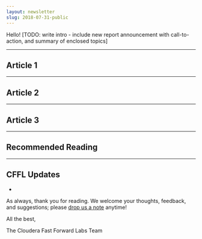 ```yaml
---
layout: newsletter
slug: 2018-07-31-public
---
```


Hello! [TODO: write intro - include new report announcement with call-to-action, and summary of enclosed topics]

---

## Article 1


---

## Article 2


---

## Article 3


---

## Recommended Reading



---

## CFFL Updates

* 

As always, thank you for reading. We welcome your thoughts, feedback, and suggestions; please [drop us a note](mailto:cffl@cloudera.com) anytime!

All the best,

The Cloudera Fast Forward Labs Team
